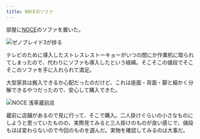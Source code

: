 ```yaml
---
title: NOCEのソファ
---
```

部屋に[NOCE](https://www.noce.co.jp/)のソファを置いた。

![](https://lh3.googleusercontent.com/O0LJ8uhuDYVe93BHDxGkjY2vHOOr6rYGe6mmqAnEISj7BVUGT0195K8pMsketEorBBh9nKuKb1wrvT8cpdFyhUBSPYGVhL9ZV0UfybHYYJ7KzQX5o1_hUj3eUOq-Xgi-YWBqhKxy5MO2Gexi-jAWAJgp976rVXuAftfDqKVbVc2uuM95O2vwcJcLx8l0ZQ "ゼノブレイド3が捗る")

テレビのために導入したストレスレストーキョーがいつの間にか作業机に取られてしまったので、代わりにソファも導入したという経緯。そこそこの値段でそこそこのソファを手に入れられて満足。

大型家具は搬入できるか心配だったのだけど、これは座面・背面・脚と細かく分解できるやつだったので、安心して購入できた。

![](https://lh4.googleusercontent.com/7mhv4lrI093_5xGXQr8aYy72ZAGojYSk0cCZQddb0J4DTRD0J_AShEpnaG_1yOXtSm0m1gdRBNK3yXdLha7KBaUtE4de53ytkJ9Wx5tRlWQYfVO_7vp3fAOkNzZere_epQVRQTeL1Z1rsoxkutWtI4TFa6epNinVCMnLZgnWpDP2uX8PAJ16Rk5EVuvUEg "NOCE 浅草蔵前店")

蔵前に店舗があるので見に行って、そこで購入。二人掛けぐらいの小さなものにしようと思っていたものの、実際見てみると三人掛けのものが良い感じで、値段もほぼ変わらないので今回のものを選んだ。実物を確認してみるのは大事だ。
